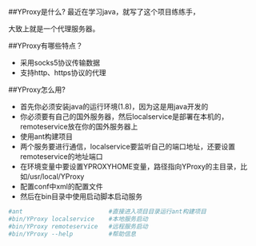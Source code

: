 
##YProxy是什么?
最近在学习java，就写了这个项目练练手，

大致上就是一个代理服务器。

##YProxy有哪些特点？

* 采用socks5协议传输数据
* 支持http、https协议的代理

##YProxy怎么用?

* 首先你必须安装java的运行环境(1.8)，因为这是用java开发的
* 你必须要有自己的国外服务器，然后localservice是部署在本机的，remoteservice放在你的国外服务器上
* 使用ant构建项目
* 两个服务要进行通信，localservice要监听自己的端口地址，还要设置remoteservice的地址端口
* 在环境变量中要设置YPROXYHOME变量，路径指向YProxy的主目录，比如/usr/local/YProxy
* 配置conf中xml的配置文件
* 然后在bin目录中使用启动脚本启动服务

```bash
#ant						#直接进入项目目录运行ant构建项目
#bin/YProxy localservice 	#本地服务启动
#bin/YProxy remoteservice 	#远程服务启动
#bin/YProxy --help			#帮助信息
```
